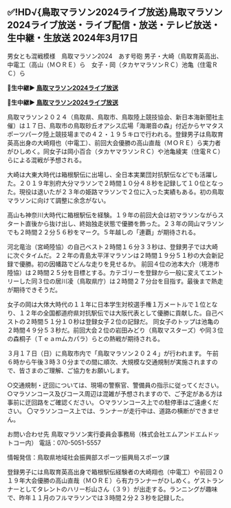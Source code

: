 <h2>✅!HD√{鳥取マラソン2024ライブ放送}鳥取マラソン2024ライブ放送・ライブ配信・放送・テレビ放送・生中継・生放送 2024年3月17日</h2>

男女とも混戦模様　鳥取マラソン2024　あす号砲
男子・大崎（鳥取育英高出、中電工（高山（ＭＯＲＥ）ら　女子・岡（タカヤマラソンＲＣ）池亀（住電ＲＣ）ら

<strong> 🔴生中継▶ <a rel="nofollow" href="https://onlinestreamshd.com/nhk-marathon/"> 鳥取マラソン2024ライブ放送 </a> </strong>

<strong> 🔴生中継▶ <a rel="nofollow" href="https://onlinestreamshd.com/nhk-marathon/"> 鳥取マラソン2024ライブ放送 </a> </strong> 

鳥取マラソン２０２４（鳥取県、鳥取市、鳥取陸上競技協会、新日本海新聞社主催）は１７日、鳥取市の鳥取砂丘オアシス広場「海潮音の森」付近からヤマタスポーツパーク陸上競技場までの４２・１９５キロで行われる。登録男子は鳥取育英高出身の大崎翔也（中電工）、前回大会優勝の高山直哉（ＭＯＲＥ）ら実力者がひしめく。同女子は岡小百合（タカヤマラソンＲＣ）や池亀綾実（住電ＲＣ）らによる混戦が予想される。

大崎は大東大時代は箱根駅伝に出場し、全日本実業団対抗駅伝などでも活躍した。２０１９年別府大分マラソンで２時間１０分４８秒を記録して１０位となった。現役は退いたが２３年の姫路マラソンで２位に入った実績もある。初の鳥取マラソンに向けて調整に余念がない。

高山も神奈川大時代に箱根駅伝を経験。１９年の前回大会は初マラソンながらスタート直後から抜け出し、終始独走状態で優勝を飾った。２３年の岡山マラソンでも２時間２２分５６秒をマーク。５年越しの「連覇」が期待される。

河北竜治（宮崎陸協）の自己ベスト２時間１６分３３秒は、登録男子では大崎に次ぐタイムだ。２２年の青島太平洋マラソンは２時間１９分５１秒の大会新記録で優勝。初の因幡路でどんな走りを見せるか。
前回４位の池本大介（境港市陸協）は２時間２５分を目標とする。カテゴリーを登録から一般に変えてエントリーした同３位の居川凌（鳥取県庁）は２時間２７分台を目指す。最後まで熱走が期待できそうだ。

女子の岡は大体大時代の１１年に日本学生対校選手権１万メートルで１位となり、１２年の全国都道府県対抗駅伝では大阪代表として優勝に貢献した。自己ベストの２時間５１分１０秒は登録女子２位の記録だ。
同女子のトップは池亀の２時間４９分５３秒だ。前回大会２位の岩田みどり（鳥取マスターズ）や同３位の森桐子（Ｔｅａｍムカパラ）らとの熱戦が期待される。

３月１７日（日）に鳥取市内で「鳥取マラソン２０２４」が行われます。
午前６時から午後３時３０分までの間に順次、大規模な交通規制が実施されますので、皆さまのご理解、ご協力をお願いします。

○交通規制・迂回については、現場の警察官、警備員の指示に従ってください。
○マラソンコース及びコース周辺は混雑が予想されますので、ご予定がある方は事前に迂回路をご確認ください。
○マラソンコース上での駐停車はご遠慮ください。
〇マラソンコース上では、ランナーが走行中は、道路の横断ができません。

お問い合わせ先
鳥取マラソン実行委員会事務局（株式会社エムアンドエムドットコー内）
電話：070-5051-5557

情報発信：鳥取県地域社会振興部スポーツ振興局スポーツ課

登録男子には鳥取育英高出身で箱根駅伝経験者の大崎翔也（中電工）や前回２０１９年大会優勝の高山直哉（ＭＯＲＥ）ら有力ランナーがひしめく。ゲストランナーとしてタレントのハリー杉山さん（３９）が出走する。ランニングが趣味で、昨年１１月のフルマラソンでは３時間２分２３秒を記録した。
